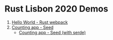 # Rust Lisbon 2020 Demos

1. [Hello World - Rust webpack](https://github.com/orf/rust-lisbon-2020-demos/tree/1-rust-webpack)
2. [Counting app - Seed](https://github.com/orf/rust-lisbon-2020-demos/tree/2-seed)
   * [Counting app - Seed (with serde)](https://github.com/orf/rust-lisbon-2020-demos/tree/2.1-seed-serde)
